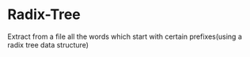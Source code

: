 Radix-Tree
==========

Extract from a file all the words which start with certain prefixes(using a radix tree data structure)
